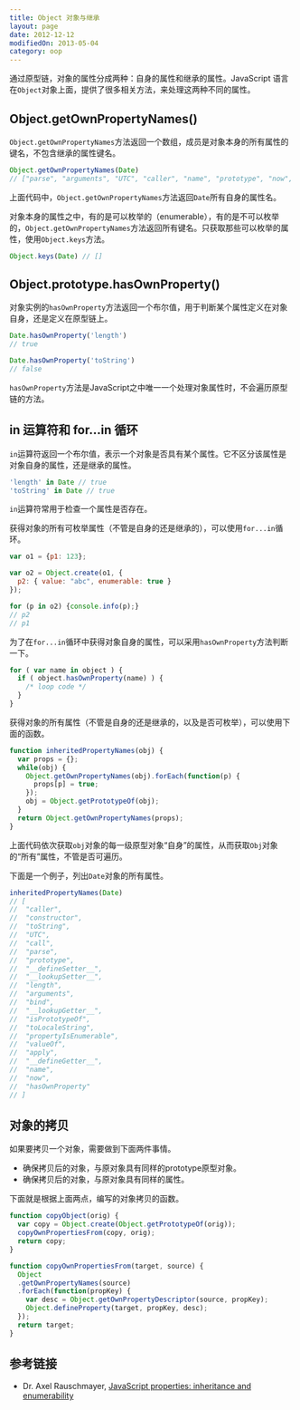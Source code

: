 ```yaml
---
title: Object 对象与继承
layout: page
date: 2012-12-12
modifiedOn: 2013-05-04
category: oop
---
```


通过原型链，对象的属性分成两种：自身的属性和继承的属性。JavaScript 语言在`Object`对象上面，提供了很多相关方法，来处理这两种不同的属性。

## Object.getOwnPropertyNames()

`Object.getOwnPropertyNames`方法返回一个数组，成员是对象本身的所有属性的键名，不包含继承的属性键名。

```javascript
Object.getOwnPropertyNames(Date)
// ["parse", "arguments", "UTC", "caller", "name", "prototype", "now", "length"]
```

上面代码中，`Object.getOwnPropertyNames`方法返回`Date`所有自身的属性名。

对象本身的属性之中，有的是可以枚举的（enumerable），有的是不可以枚举的，`Object.getOwnPropertyNames`方法返回所有键名。只获取那些可以枚举的属性，使用`Object.keys`方法。

```javascript
Object.keys(Date) // []
```

## Object.prototype.hasOwnProperty()

对象实例的`hasOwnProperty`方法返回一个布尔值，用于判断某个属性定义在对象自身，还是定义在原型链上。

```javascript
Date.hasOwnProperty('length')
// true

Date.hasOwnProperty('toString')
// false
```

`hasOwnProperty`方法是JavaScript之中唯一一个处理对象属性时，不会遍历原型链的方法。

## in 运算符和 for...in 循环

`in`运算符返回一个布尔值，表示一个对象是否具有某个属性。它不区分该属性是对象自身的属性，还是继承的属性。

```javascript
'length' in Date // true
'toString' in Date // true
```

`in`运算符常用于检查一个属性是否存在。

获得对象的所有可枚举属性（不管是自身的还是继承的），可以使用`for...in`循环。

```javascript
var o1 = {p1: 123};

var o2 = Object.create(o1, {
  p2: { value: "abc", enumerable: true }
});

for (p in o2) {console.info(p);}
// p2
// p1
```

为了在`for...in`循环中获得对象自身的属性，可以采用`hasOwnProperty`方法判断一下。

```javascript
for ( var name in object ) {
  if ( object.hasOwnProperty(name) ) {
    /* loop code */
  }
}
```

获得对象的所有属性（不管是自身的还是继承的，以及是否可枚举），可以使用下面的函数。

```javascript
function inheritedPropertyNames(obj) {
  var props = {};
  while(obj) {
    Object.getOwnPropertyNames(obj).forEach(function(p) {
      props[p] = true;
    });
    obj = Object.getPrototypeOf(obj);
  }
  return Object.getOwnPropertyNames(props);
}
```

上面代码依次获取`obj`对象的每一级原型对象“自身”的属性，从而获取`Obj`对象的“所有”属性，不管是否可遍历。

下面是一个例子，列出`Date`对象的所有属性。

```javascript
inheritedPropertyNames(Date)
// [
//  "caller",
//  "constructor",
//  "toString",
//  "UTC",
//  "call",
//  "parse",
//  "prototype",
//  "__defineSetter__",
//  "__lookupSetter__",
//  "length",
//  "arguments",
//  "bind",
//  "__lookupGetter__",
//  "isPrototypeOf",
//  "toLocaleString",
//  "propertyIsEnumerable",
//  "valueOf",
//  "apply",
//  "__defineGetter__",
//  "name",
//  "now",
//  "hasOwnProperty"
// ]
```

## 对象的拷贝

如果要拷贝一个对象，需要做到下面两件事情。

- 确保拷贝后的对象，与原对象具有同样的prototype原型对象。
- 确保拷贝后的对象，与原对象具有同样的属性。

下面就是根据上面两点，编写的对象拷贝的函数。

```javascript
function copyObject(orig) {
  var copy = Object.create(Object.getPrototypeOf(orig));
  copyOwnPropertiesFrom(copy, orig);
  return copy;
}

function copyOwnPropertiesFrom(target, source) {
  Object
  .getOwnPropertyNames(source)
  .forEach(function(propKey) {
    var desc = Object.getOwnPropertyDescriptor(source, propKey);
    Object.defineProperty(target, propKey, desc);
  });
  return target;
}
```

## 参考链接

- Dr. Axel Rauschmayer, [JavaScript properties: inheritance and enumerability](http://www.2ality.com/2011/07/js-properties.html)
